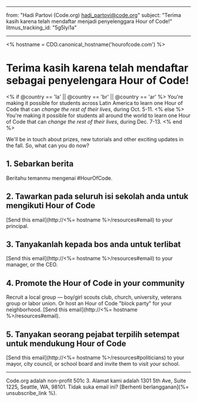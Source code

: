 * * *

from: "Hadi Partovi (Code.org) [&#104;&#x61;&#x64;&#105;&#x5f;&#112;&#x61;&#x72;&#116;&#x6f;&#118;&#x69;&#x40;&#99;&#x6f;&#100;&#x65;&#x2e;&#111;&#x72;&#103;](&#109;&#x61;&#105;&#x6c;&#x74;&#111;&#x3a;&#104;&#x61;&#x64;&#105;&#x5f;&#112;&#x61;&#x72;&#116;&#x6f;&#118;&#x69;&#x40;&#99;&#x6f;&#100;&#x65;&#x2e;&#111;&#x72;&#103;)" subject: "Terima kasih karena telah mendaftar menjadi penyelenggara Hour of Code!" litmus_tracking_id: "5g5lyi1a"

* * *

<% hostname = CDO.canonical_hostname('hourofcode.com') %>

# Terima kasih karena telah mendaftar sebagai penyelengara Hour of Code!

<% if @country == 'la' || @country == 'br' || @country == 'ar' %> You're making it possible for students across Latin America to learn one Hour of Code that can *change the rest of their lives*, during Oct. 5-11. <% else %> You're making it possible for students all around the world to learn one Hour of Code that can *change the rest of their lives*, during Dec. 7-13. <% end %>

We'll be in touch about prizes, new tutorials and other exciting updates in the fall. So, what can you do now?

## 1. Sebarkan berita

Beritahu temanmu mengenai #HourOfCode.

## 2. Tawarkan pada seluruh isi sekolah anda untuk mengikuti Hour of Code

[Send this email](http://<%= hostname %>/resources#email) to your principal.

## 3. Tanyakanlah kepada bos anda untuk terlibat

[Send this email](http://<%= hostname %>/resources#email) to your manager, or the CEO.

## 4. Promote the Hour of Code in your community

Recruit a local group — boy/girl scouts club, church, university, veterans group or labor union. Or host an Hour of Code "block party" for your neighborhood. [Send this email](http://<%= hostname %>/resources#email).

## 5. Tanyakan seorang pejabat terpilih setempat untuk mendukung Hour of Code

[Send this email](http://<%= hostname %>/resources#politicians) to your mayor, city council, or school board and invite them to visit your school.

* * *

Code.org adalah non-profit 501c 3. Alamat kami adalah 1301 5th Ave, Suite 1225, Seattle, WA, 98101. Tidak suka email ini? [Berhenti berlangganan](%= unsubscribe_link %).